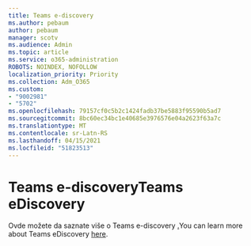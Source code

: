 ```yaml
---
title: Teams e-discovery
ms.author: pebaum
author: pebaum
manager: scotv
ms.audience: Admin
ms.topic: article
ms.service: o365-administration
ROBOTS: NOINDEX, NOFOLLOW
localization_priority: Priority
ms.collection: Adm_O365
ms.custom:
- "9002981"
- "5702"
ms.openlocfilehash: 79157cf0c5b2c1424fadb37be5883f95590b5ad7
ms.sourcegitcommit: 8bc60ec34bc1e40685e3976576e04a2623f63a7c
ms.translationtype: MT
ms.contentlocale: sr-Latn-RS
ms.lasthandoff: 04/15/2021
ms.locfileid: "51823513"
---
```

# <a name="teams-ediscovery"></a><span data-ttu-id="67cbc-102">Teams e-discovery</span><span class="sxs-lookup"><span data-stu-id="67cbc-102">Teams eDiscovery</span></span>

<span data-ttu-id="67cbc-103">Ovde možete da saznate više o Teams e-discovery [.](https://docs.microsoft.com/microsoftteams/ediscovery-investigation)</span><span class="sxs-lookup"><span data-stu-id="67cbc-103">You can learn more about Teams eDiscovery [here](https://docs.microsoft.com/microsoftteams/ediscovery-investigation).</span></span>
